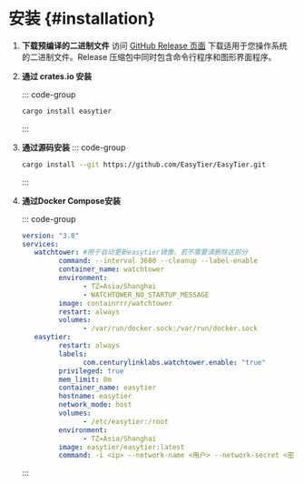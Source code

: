 # 安装 {#installation}

1. **下载预编译的二进制文件**
   访问 [GitHub Release 页面](https://github.com/EasyTier/EasyTier/releases) 下载适用于您操作系统的二进制文件。Release 压缩包中同时包含命令行程序和图形界面程序。

2. **通过 crates.io 安装**

   ::: code-group

   ```sh [cargo]
   cargo install easytier
   ```

   :::

3. **通过源码安装**
   ::: code-group
   ```sh [cargo]
   cargo install --git https://github.com/EasyTier/EasyTier.git
   ```
   :::

4. **通过Docker Compose安装**  

   ::: code-group			
   
   ```yaml [docker-compose.yml]
   version: "3.8"
   services:
      watchtower: #用于自动更新easytier镜像，若不需要请删除这部分
            command: --interval 3600 --cleanup --label-enable
            container_name: watchtower
            environment:
                  - TZ=Asia/Shanghai
                  - WATCHTOWER_NO_STARTUP_MESSAGE
            image: containrrr/watchtower
            restart: always
            volumes:
                  - /var/run/docker.sock:/var/run/docker.sock
      easytier:
            restart: always
            labels:
                  com.centurylinklabs.watchtower.enable: "true"        
            privileged: true
            mem_limit: 0m
            container_name: easytier
            hostname: easytier
            network_mode: host
            volumes:
                  - /etc/easytier:/root
            environment:
                  - TZ=Asia/Shanghai
            image: easytier/easytier:latest
            command: -i <ip> --network-name <用户> --network-secret <密码> -e tcp://<服务器地址>:11010 -l <监听地址>  
   ```
   :::
